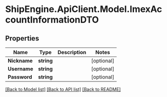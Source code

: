 # ShipEngine.ApiClient.Model.ImexAccountInformationDTO
## Properties

Name | Type | Description | Notes
------------ | ------------- | ------------- | -------------
**Nickname** | **string** |  | [optional] 
**Username** | **string** |  | [optional] 
**Password** | **string** |  | [optional] 

[[Back to Model list]](../README.md#documentation-for-models) [[Back to API list]](../README.md#documentation-for-api-endpoints) [[Back to README]](../README.md)

